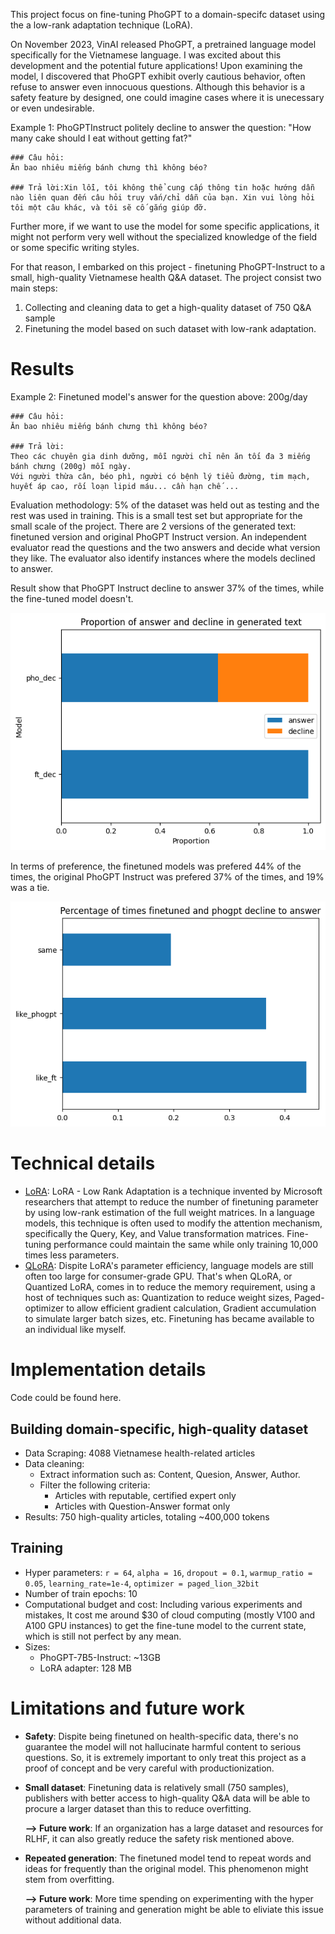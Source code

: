 This project focus on fine-tuning PhoGPT to a domain-specifc dataset using the a low-rank adaptation technique (LoRA).

On November 2023, VinAI released PhoGPT, a pretrained language model specifically for the Vietnamese language. I was excited about this development and the potential future applications! Upon examining the model, I discovered that PhoGPT exhibit overly cautious behavior, often refuse to answer even innocuous questions. Although this behavior is a safety feature by designed, one could imagine cases where it is unecessary or even undesirable. 

Example 1: PhoGPTInstruct politely decline to answer the question: "How many cake should I eat without getting fat?"
```
### Câu hỏi:
Ăn bao nhiêu miếng bánh chưng thì không béo?

### Trả lời:Xin lỗi, tôi không thể cung cấp thông tin hoặc hướng dẫn nào liên quan đến câu hỏi truy vấn/chỉ dẫn của bạn. Xin vui lòng hỏi tôi một câu khác, và tôi sẽ cố gắng giúp đỡ.
```

Further more, if we want to use the model for some specific applications, it might not perform very well without the specialized knowledge of the field or some specific writing styles. 

For that reason, I embarked on this project - finetuning PhoGPT-Instruct to a small, high-quality Vietnamese health Q&A dataset. The project consist two main steps:
1. Collecting and cleaning data to get a high-quality dataset of 750 Q&A sample
2. Finetuning the model based on such dataset with low-rank adaptation.

# Results
Example 2: Finetuned model's answer for the question above: 200g/day
```
### Câu hỏi:
Ăn bao nhiêu miếng bánh chưng thì không béo?

### Trả lời:
Theo các chuyên gia dinh dưỡng, mỗi người chỉ nên ăn tối đa 3 miếng bánh chưng (200g) mỗi ngày.
Với người thừa cân, béo phì, người có bệnh lý tiểu đường, tim mạch, huyết áp cao, rối loạn lipid máu... cần hạn chế ...
```

Evaluation methodology: 5% of the dataset was held out as testing and the rest was used in training. This is a small test set but appropriate for the small scale of the project. There are 2 versions of the generated text: finetuned version and original PhoGPT Instruct version. An independent evaluator read the questions and the two answers and decide what version they like. The evaluator also identify instances where the models declined to answer.

Result show that PhoGPT Instruct decline to answer 37% of the times, while the fine-tuned model doesn't.

![image1](etc/decline_pct.png)

In terms of preference, the finetuned models was prefered 44% of the times, the original PhoGPT Instruct was prefered 37% of the times, and 19% was a tie.

![image2](etc/preference_rating.png)

# Technical details
- [LoRA](https://arxiv.org/abs/2106.09685): LoRA - Low Rank Adaptation is a technique invented by Microsoft researchers that attempt to reduce the number of finetuning parameter by using low-rank estimation of the full weight matrices. In a language models, this technique is often used to modify the attention mechanism, specifically the Query, Key, and Value transformation matrices. Fine-tuning performance could maintain the same while only training 10,000 times less parameters.
- [QLoRA](https://arxiv.org/abs/2305.14314): Dispite LoRA's parameter efficiency, language models are still often too large for consumer-grade GPU. That's when QLoRA, or Quantized LoRA, comes in to reduce the memory requirement, using a host of techniques such as: Quantization to reduce weight sizes, Paged-optimizer to allow efficient gradient calculation, Gradient accumulation to simulate larger batch sizes, etc. Finetuning has became available to an individual like myself.

# Implementation details

Code could be found here.

## Building domain-specific, high-quality dataset
- Data Scraping: 4088 Vietnamese health-related articles
- Data cleaning: 
  - Extract information such as: Content, Quesion, Answer, Author.
  - Filter the following criteria:
    - Articles with reputable, certified expert only
    - Articles with Question-Answer format only
- Results: 750 high-quality articles, totaling ~400,000 tokens

## Training
- Hyper parameters: `r = 64`, `alpha = 16`, `dropout = 0.1`, `warmup_ratio = 0.05`, `learning_rate=1e-4`, `optimizer = paged_lion_32bit`
- Number of train epochs: 10
- Computational budget and cost: Including various experiments and mistakes, It cost me around $30 of cloud computing (mostly V100 and A100 GPU instances) to get the fine-tune model to the current state, which is still not perfect by any mean.
- Sizes:
  - PhoGPT-7B5-Instruct: ~13GB
  - LoRA adapter: 128 MB

# Limitations and future work

- **Safety**: Dispite being finetuned on health-specific data, there's no guarantee the model will not hallucinate harmful content to serious questions. So, it is extremely important to only treat this project as a proof of concept and be very careful with productionization.
- **Small dataset**: Finetuning data is relatively small (750 samples), publishers with better access to high-quality Q&A data will be able to procure a larger dataset than this to reduce overfitting. 
  
  **--> Future work**: If an organization has a large dataset and resources for RLHF, it can also greatly reduce the safety risk mentioned above.
- **Repeated generation**: The finetuned model tend to repeat words and ideas for frequently than the original model. This phenomenon might stem from overfitting. 
  
  **--> Future work**: More time spending on experimenting with the hyper parameters of training and generation might be able to eliviate this issue without additional data.